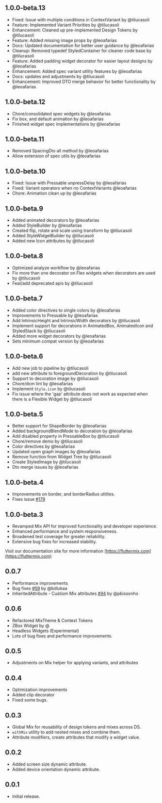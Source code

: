 ## 1.0.0-beta.13

* Fixed: Issue with multiple conditions in ContextVariant by @tilucasoli
* Feature: Implemented Variant Priorities by @tilucasoli
* Enhancement: Cleaned up pre-implemented Design Tokens by @tilucasoli
* Feature: Added missing image props by @leoafarias
* Docs: Updated documentation for better user guidance by @leoafarias
* Cleanup: Removed typedef StyledContainer for cleaner code base by @tilucasoli
* Feature: Added padding widget decorator for easier layout designs by @leoafarias
* Enhancement: Added spec variant utility features by @leoafarias
* Docs: updates and adjustments by @tilucasoli
* Enhancement: Improved DTO merge behavior for better functionality by @leoafarias

## 1.0.0-beta.12

* Chore/consolidated spec widgets by @leoafarias
* Fix box, and default animation by @leoafarias
* Finished widget spec implementations by @leoafarias

## 1.0.0-beta.11

* Removed SpacingDto all method by @leoafarias
* Allow extension of spec utils by @leoafarias

## 1.0.0-beta.10

* Fixed: Issue with Pressable unpressDelay by @leoafarias
* Fixed: Variant operators when no ContextVariants @leoafarias
* Chore: Animation clean up by @leoafarias

## 1.0.0-beta.9

* Added animated decorators by @leoafarias
* Added StyleBuilder by @leoafarias
* Created flip, rotate and scale using transform by @tilucasoli
* Added StyleWidgetBuilder by @tilucasoli
* Added new Icon attributes by @tilucasoli

## 1.0.0-beta.8

* Optimized analyze workflow by @leoafarias
* Fix more than one decorator on Flex widgets when decorators are used by @tilucasoli
* Feat/add deprecated apis by @tilucasoli

## 1.0.0-beta.7

* Added color directives to single colors by @leoafarias
* Improvements to Pressable by @leoafarias
* Add IntrinsicHeight and IntrinsicWidth decorators by @tilucasoli
* Implement support for decorations in AnimatedBox, AnimatedIcon and StyledStack by @tilucasoli
* Added more widget decorators by @leoafarias
* Sets minimum compat version by @leoafarias

## 1.0.0-beta.6

* Add new job to pipeline by @tilucasoli
* add new attribute to foregroundDecoration by @tilucasoli
* Support to decoration image by @tilucasoli
* Chore/dcm lint by @leoafarias
* Implement `Style.icon` by @tilucasoli
* Fix issue where the 'gap' attribute does not work as expected when there is a Flexible Widget by @tilucasoli

## 1.0.0-beta.5

* Better support for ShapeBorder by @leoafarias
* Added backgroundBlendMode to decoration by @leoafarias
* Add disabled property in PressableBox by @tilucasoli
* Chore/remove demo by @tilucasoli
* Color directives by @leoafarias
* Updated open graph images by @leoafarias
* Remove function from Widget Tree by @tilucasoli
* Create StyledImage by @tilucasoli
* Dto merge issues by @leoafarias

## 1.0.0-beta.4

* Improvements on border, and borderRadius utitlies.
* Fixes issue [#179](https://github.com/conceptadev/mix/issues/179)

## 1.0.0-beta.3

* Revamped Mix API for improved functionality and developer experience.
* Enhanced performance and system responsiveness.
* Broadened test coverage for greater reliability.
* Extensive bug fixes for increased stability.

Visit our documentation site for more information [https://fluttermix.com](https://fluttermix.com)

## 0.0.7

* Performance improvements
* Bug fixes [#59](https://github.com/leoafarias/mix/issues/59) by @bdlukaa
* InheritedAttribute - Custiom Mix attributes [#94](https://github.com/leoafarias/mix/pull/94) by @pbissonho

## 0.0.6

* Refactored MixTheme & Context Tokens
* ZBox Widget by @
* Headless Widgets (Experimental)
* Lots of bug fixes and performance improvements.

## 0.0.5

* Adjustments on Mix helper for applying variants, and attributes

## 0.0.4

* Optimization improvements
* Added clip decorator
* Fixed some bugs.

## 0.0.3

* Global Mix for reusability of design tokens and mixes across DS.
* `withMix` utility to add nested mixes and combine them.
* Attribute modifiers, create attributes that modify a widget value.

## 0.0.2

* Added screen size dynamic attribute.
* Added device orientation dynamic attribute.

## 0.0.1

* Initial release.
